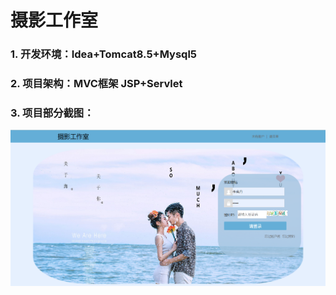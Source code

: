 # 摄影工作室
### 1. 开发环境：Idea+Tomcat8.5+Mysql5
### 2. 项目架构：MVC框架 JSP+Servlet
### 3. 项目部分截图：
![图片描述](https://github.com/liyingdan/Photo_Stu1/blob/master/imageeeeeeeeeeeeee/20190902231125.png)


